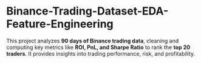 # Binance-Trading-Dataset-EDA-Feature-Engineering
This project analyzes **90 days of Binance trading data**, cleaning and computing key metrics like **ROI, PnL, and Sharpe Ratio** to rank the **top 20 traders**. It provides insights into trading performance, risk, and profitability. 
